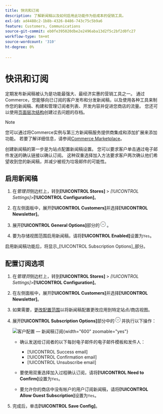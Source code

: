 ```yaml
---
title: 快讯和订阅
description: 了解新闻稿以及如何启用此功能作为低成本的促销工具。
exl-id: ad4488c2-1b8b-4326-8486-743c75c5b9a6
feature: Customers, Communications
source-git-commit: eb0fe395020dbe2e2496aba13d2f5c2bf2d0fc27
workflow-type: tm+mt
source-wordcount: '310'
ht-degree: 0%

---
```


# 快讯和订阅

定期发布新闻稿被认为是功能最强大、最经济实惠的营销工具之一。 通过Commerce，您能够向已订阅的客户发布和分发新闻稿，以及使用各种工具来制作您的新闻稿、构建和管理订阅者列表、开发内容并促进您商店的流量。 您还可以使用[页面层次结构](../content-design/page-hierarchy.md)创建过去问题的存档。

>[!NOTE]
>
>您可以通过将Commerce实例与第三方新闻稿服务提供商集成和添加扩展来添加功能。 若要了解详细信息，请参阅[Commerce Marketplace](../getting-started/commerce-marketplace.md)。

创建新闻稿的第一步是为站点配置新闻稿设置。 您可以要求客户单击通过电子邮件发送的确认链接以确认订阅。 这种双重选择加入方法要求客户两次确认他们希望收到您的新闻稿，并减少被视为垃圾邮件的可能性。

## 启用新闻稿

1. 在&#x200B;_管理员_&#x200B;侧边栏上，转到&#x200B;**[!UICONTROL Stores]** > _[!UICONTROL Settings]_>**[!UICONTROL Configuration]**。

1. 在左侧面板中，展开&#x200B;**[!UICONTROL Customers]**&#x200B;并选择&#x200B;**[!UICONTROL Newsletter]**。

1. 展开&#x200B;**[!UICONTROL General Options]**&#x200B;部分的![扩展选择器](../assets/icon-display-expand.png)。

1. 要为存储视图范围启用新闻稿，请将&#x200B;**[!UICONTROL Enabled]**&#x200B;设置为`Yes`。

启用新闻稿功能后，将显示&#x200B;_[!UICONTROL Subscription Options]_部分。

## 配置订阅选项

1. 在&#x200B;_管理员_&#x200B;侧边栏上，转到&#x200B;**[!UICONTROL Stores]** > _[!UICONTROL Settings]_>**[!UICONTROL Configuration]**。

1. 在左侧面板中，展开&#x200B;**[!UICONTROL Customers]**&#x200B;并选择&#x200B;**[!UICONTROL Newsletter]**。

1. 如果需要，[更改配置范围](../getting-started/websites-stores-views.md#scope-settings)以将新闻稿配置更改应用到特定站点/商店视图。

1. 展开&#x200B;**[!UICONTROL Subscription Options]**&#x200B;部分中的![扩展选择器](../assets/icon-display-expand.png)并执行以下操作：

   ![客户配置 — 新闻稿订阅](../configuration-reference/customers/assets/newsletter-subscription-options.png){width="600" zoomable="yes"}

   - 确认发送给订阅者的以下每封电子邮件的电子邮件模板和发件人：

      - [!UICONTROL Success email]
      - [!UICONTROL Confirmation email]
      - [!UICONTROL Unsubscribe email]

   - 要使用双重选择加入过程确认订阅，请将&#x200B;**[!UICONTROL Need to Confirm]**&#x200B;设置为`Yes`。

   - 要允许你的商店中没有帐户的用户订阅新闻稿，请将&#x200B;**[!UICONTROL Allow Guest Subscription]**&#x200B;设置为`Yes`。

1. 完成后，单击&#x200B;**[!UICONTROL Save Config]**。
